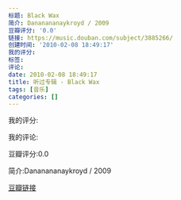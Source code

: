 ```yaml
---
标题: Black Wax
简介: Dananananaykroyd / 2009
豆瓣评分: '0.0'
链接: https://music.douban.com/subject/3885266/
创建时间: '2010-02-08 18:49:17'
我的评分:
标签:
评论:
date: 2010-02-08 18:49:17
title: 听过专辑 - Black Wax
tags: [音乐]
categories: []
---
```


我的评分:

我的评论:

豆瓣评分:0.0

简介:Dananananaykroyd / 2009

[豆瓣链接](https://music.douban.com/subject/3885266/)

